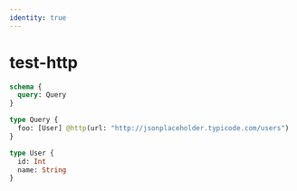 ```yaml
---
identity: true
---
```


# test-http

```graphql @schema
schema {
  query: Query
}

type Query {
  foo: [User] @http(url: "http://jsonplaceholder.typicode.com/users")
}

type User {
  id: Int
  name: String
}
```
